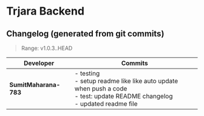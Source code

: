 <h1>Trjara Backend</h1>


<!-- CHANGELOG:START -->

## Changelog (generated from git commits)

> Range: v1.0.3..HEAD

| Developer | Commits |
|---|---|
| **SumitMaharana-783** | - testing<br>- setup readme like like auto update when push a code<br>- test: update README changelog<br>- updated readme file |

<!-- CHANGELOG:END -->